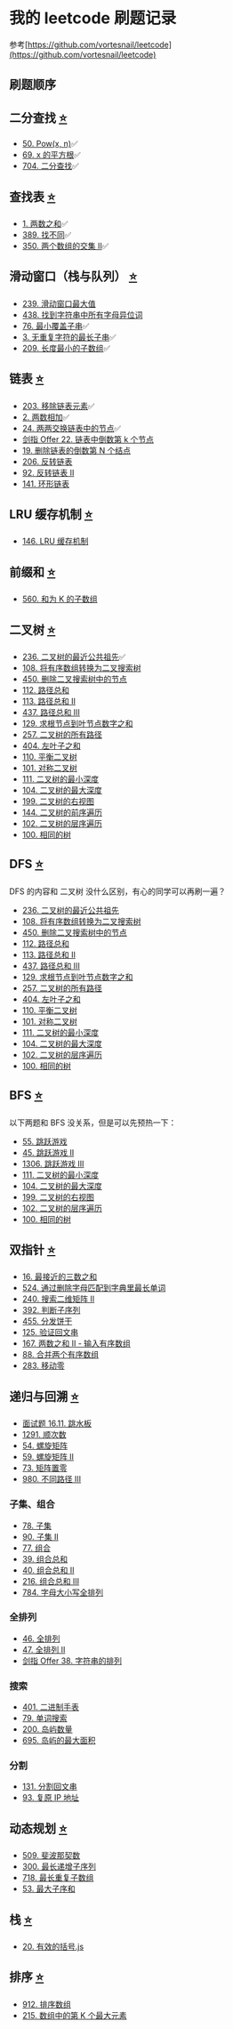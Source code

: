 # 我的 leetcode 刷题记录

参考[https://github.com/vortesnail/leetcode](https://github.com/vortesnail/leetcode)

## 刷题顺序

## 二分查找 [⭐️](https://leetcode-cn.com/problem-list/eX9fB8Ea)

- [50. Pow(x, n)](https://leetcode-cn.com/problems/powx-n/)✅
- [69. x 的平方根](https://leetcode-cn.com/problems/sqrtx/)✅
- [704. 二分查找](https://leetcode-cn.com/problems/binary-search/)✅

## 查找表 [⭐️](https://leetcode-cn.com/problem-list/KYFPLOXw)

- [1. 两数之和](https://leetcode-cn.com/problems/two-sum/)✅
- [389. 找不同](https://leetcode-cn.com/problems/find-the-difference/)✅
- [350. 两个数组的交集 II](https://leetcode-cn.com/problems/intersection-of-two-arrays-ii/)✅

## 滑动窗口（栈与队列） [⭐️](https://leetcode-cn.com/problem-list/SELtXHM4)

- [239. 滑动窗口最大值](https://leetcode-cn.com/problems/sliding-window-maximum/)
- [438. 找到字符串中所有字母异位词](https://leetcode-cn.com/problems/find-all-anagrams-in-a-string/)
- [76. 最小覆盖子串](https://leetcode-cn.com/problems/minimum-window-substring/)✅
- [3. 无重复字符的最长子串](https://leetcode-cn.com/problems/longest-substring-without-repeating-characters/)✅
- [209. 长度最小的子数组](https://leetcode-cn.com/problems/minimum-size-subarray-sum/)✅

## 链表 [⭐️](https://leetcode-cn.com/problem-list/y3PLlGWQ)

- [203. 移除链表元素](https://leetcode-cn.com/problems/remove-linked-list-elements/)✅
- [2. 两数相加](https://leetcode-cn.com/problems/add-two-numbers/)✅
- [24. 两两交换链表中的节点](https://leetcode-cn.com/problems/swap-nodes-in-pairs/)✅
- [剑指 Offer 22. 链表中倒数第 k 个节点](https://leetcode-cn.com/problems/lian-biao-zhong-dao-shu-di-kge-jie-dian-lcof/)
- [19. 删除链表的倒数第 N 个结点](https://leetcode-cn.com/problems/remove-nth-node-from-end-of-list/)
- [206. 反转链表](https://leetcode-cn.com/problems/reverse-linked-list/)
- [92. 反转链表 II](https://leetcode-cn.com/problems/reverse-linked-list-ii/)
- [141. 环形链表](https://leetcode-cn.com/problems/linked-list-cycle/)

## LRU 缓存机制 [⭐️](https://leetcode-cn.com/problem-list/97TDHRRC)

- [146. LRU 缓存机制](https://leetcode-cn.com/problems/lru-cache/)

## 前缀和 [⭐️](https://leetcode-cn.com/problem-list/kNTVZps1)

- [560. 和为 K 的子数组](https://leetcode-cn.com/problems/subarray-sum-equals-k/)

## 二叉树 [⭐️](https://leetcode-cn.com/problem-list/nSzezqrS)

- [236. 二叉树的最近公共祖先](https://leetcode-cn.com/problems/lowest-common-ancestor-of-a-binary-tree/)✅
- [108. 将有序数组转换为二叉搜索树](https://leetcode-cn.com/problems/convert-sorted-array-to-binary-search-tree/)
- [450. 删除二叉搜索树中的节点](https://leetcode-cn.com/problems/delete-node-in-a-bst/)
- [112. 路径总和](https://leetcode-cn.com/problems/path-sum/)
- [113. 路径总和 II](https://leetcode-cn.com/problems/path-sum-ii/)
- [437. 路径总和 III](https://leetcode-cn.com/problems/path-sum-iii/)
- [129. 求根节点到叶节点数字之和](https://leetcode-cn.com/problems/sum-root-to-leaf-numbers/)
- [257. 二叉树的所有路径](https://leetcode-cn.com/problems/binary-tree-paths/)
- [404. 左叶子之和](https://leetcode-cn.com/problems/sum-of-left-leaves/)
- [110. 平衡二叉树](https://leetcode-cn.com/problems/balanced-binary-tree/)
- [101. 对称二叉树](https://leetcode-cn.com/problems/symmetric-tree/)
- [111. 二叉树的最小深度](https://leetcode-cn.com/problems/minimum-depth-of-binary-tree/)
- [104. 二叉树的最大深度](https://leetcode-cn.com/problems/maximum-depth-of-binary-tree/)
- [199. 二叉树的右视图](https://leetcode-cn.com/problems/binary-tree-right-side-view/)
- [144. 二叉树的前序遍历](https://leetcode-cn.com/problems/binary-tree-preorder-traversal/)
- [102. 二叉树的层序遍历](https://leetcode-cn.com/problems/binary-tree-level-order-traversal/)
- [100. 相同的树](https://leetcode-cn.com/problems/same-tree/)

## DFS [⭐️](https://leetcode-cn.com/problem-list/nSzezqrS)

DFS 的内容和 二叉树 没什么区别，有心的同学可以再刷一遍？

- [236. 二叉树的最近公共祖先](https://leetcode-cn.com/problems/lowest-common-ancestor-of-a-binary-tree/)
- [108. 将有序数组转换为二叉搜索树](https://leetcode-cn.com/problems/convert-sorted-array-to-binary-search-tree/)
- [450. 删除二叉搜索树中的节点](https://leetcode-cn.com/problems/delete-node-in-a-bst/)
- [112. 路径总和](https://leetcode-cn.com/problems/path-sum/)
- [113. 路径总和 II](https://leetcode-cn.com/problems/path-sum-ii/)
- [437. 路径总和 III](https://leetcode-cn.com/problems/path-sum-iii/)
- [129. 求根节点到叶节点数字之和](https://leetcode-cn.com/problems/sum-root-to-leaf-numbers/)
- [257. 二叉树的所有路径](https://leetcode-cn.com/problems/binary-tree-paths/)
- [404. 左叶子之和](https://leetcode-cn.com/problems/sum-of-left-leaves/)
- [110. 平衡二叉树](https://leetcode-cn.com/problems/balanced-binary-tree/)
- [101. 对称二叉树](https://leetcode-cn.com/problems/symmetric-tree/)
- [111. 二叉树的最小深度](https://leetcode-cn.com/problems/minimum-depth-of-binary-tree/)
- [104. 二叉树的最大深度](https://leetcode-cn.com/problems/maximum-depth-of-binary-tree/)
- [102. 二叉树的层序遍历](https://leetcode-cn.com/problems/binary-tree-level-order-traversal/)
- [100. 相同的树](https://leetcode-cn.com/problems/same-tree/)

## BFS [⭐️](https://leetcode-cn.com/problem-list/cdsPeEX5)

以下两题和 BFS 没关系，但是可以先预热一下：

- [55. 跳跃游戏](https://leetcode-cn.com/problems/jump-game/)
- [45. 跳跃游戏 II](https://leetcode-cn.com/problems/jump-game-ii/)
- [1306. 跳跃游戏 III](https://leetcode-cn.com/problems/jump-game-iii/)
- [111. 二叉树的最小深度](https://leetcode-cn.com/problems/minimum-depth-of-binary-tree/)
- [104. 二叉树的最大深度](https://leetcode-cn.com/problems/maximum-depth-of-binary-tree/)
- [199. 二叉树的右视图](https://leetcode-cn.com/problems/binary-tree-right-side-view/)
- [102. 二叉树的层序遍历](https://leetcode-cn.com/problems/binary-tree-level-order-traversal/)
- [100. 相同的树](https://leetcode-cn.com/problems/same-tree/)

## 双指针 [⭐️](https://leetcode-cn.com/problem-list/ccZMKZDK)

- [16. 最接近的三数之和](https://leetcode-cn.com/problems/3sum-closest/)
- [524. 通过删除字母匹配到字典里最长单词](https://leetcode-cn.com/problems/longest-word-in-dictionary-through-deleting/)
- [240. 搜索二维矩阵 II](https://leetcode-cn.com/problems/search-a-2d-matrix-ii/)
- [392. 判断子序列](https://leetcode-cn.com/problems/is-subsequence/)
- [455. 分发饼干](https://leetcode-cn.com/problems/assign-cookies/)
- [125. 验证回文串](https://leetcode-cn.com/problems/valid-palindrome/)
- [167. 两数之和 II - 输入有序数组](https://leetcode-cn.com/problems/two-sum-ii-input-array-is-sorted/)
- [88. 合并两个有序数组](https://leetcode-cn.com/problems/merge-sorted-array/)
- [283. 移动零](https://leetcode-cn.com/problems/move-zeroes/)

## 递归与回溯 [⭐️](https://leetcode-cn.com/problem-list/QS1BC1f6)

- [面试题 16.11. 跳水板](https://leetcode-cn.com/problems/diving-board-lcci/)
- [1291. 顺次数](https://leetcode-cn.com/problems/sequential-digits/)
- [54. 螺旋矩阵](https://leetcode-cn.com/problems/spiral-matrix/)
- [59. 螺旋矩阵 II](https://leetcode-cn.com/problems/spiral-matrix-ii/)
- [73. 矩阵置零](https://leetcode-cn.com/problems/set-matrix-zeroes/)
- [980. 不同路径 III](https://leetcode-cn.com/problems/unique-paths-iii/)

### 子集、组合

- [78. 子集](https://leetcode-cn.com/problems/subsets/)
- [90. 子集 II](https://leetcode-cn.com/problems/subsets-ii/)
- [77. 组合](https://leetcode-cn.com/problems/combinations/)
- [39. 组合总和](https://leetcode-cn.com/problems/combination-sum/)
- [40. 组合总和 II](https://leetcode-cn.com/problems/combination-sum-ii/)
- [216. 组合总和 III](https://leetcode-cn.com/problems/combination-sum-iii/)
- [784. 字母大小写全排列](https://leetcode-cn.com/problems/letter-case-permutation/)

### 全排列

- [46. 全排列](https://leetcode-cn.com/problems/permutations/)
- [47. 全排列 II](https://leetcode-cn.com/problems/permutations-ii/)
- [剑指 Offer 38. 字符串的排列](https://leetcode-cn.com/problems/zi-fu-chuan-de-pai-lie-lcof/)

### 搜索

- [401. 二进制手表](https://leetcode-cn.com/problems/binary-watch/)
- [79. 单词搜索](https://leetcode-cn.com/problems/word-search/)
- [200. 岛屿数量](https://leetcode-cn.com/problems/number-of-islands/solution/)
- [695. 岛屿的最大面积](https://leetcode-cn.com/problems/max-area-of-island/)

### 分割

- [131. 分割回文串](https://leetcode-cn.com/problems/palindrome-partitioning/)
- [93. 复原 IP 地址](https://leetcode-cn.com/problems/restore-ip-addresses/)

## 动态规划 [⭐️](https://leetcode-cn.com/problem-list/l17RJFnN)

- [509. 斐波那契数](https://leetcode-cn.com/problems/fibonacci-number/)
- [300. 最长递增子序列](https://leetcode-cn.com/problems/longest-increasing-subsequence/)
- [718. 最长重复子数组](https://leetcode-cn.com/problems/maximum-length-of-repeated-subarray/)
- [53. 最大子序和](https://leetcode-cn.com/problems/maximum-subarray/)

## 栈 [⭐️](https://leetcode-cn.com/problem-list/zqCRhoIK)

- [20. 有效的括号.js](https://leetcode-cn.com/problems/valid-parentheses/)

## 排序 [⭐️](https://leetcode-cn.com/problem-list/W7hjhmNb)

- [912. 排序数组](https://leetcode-cn.com/problems/sort-an-array/)
- [215. 数组中的第 K 个最大元素](https://leetcode-cn.com/problems/kth-largest-element-in-an-array/)
